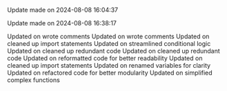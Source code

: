 
Update made on 2024-08-08 16:04:37

Update made on 2024-08-08 16:38:17

Updated on wrote comments
Updated on wrote comments
Updated on cleaned up import statements
Updated on streamlined conditional logic
Updated on cleaned up redundant code
Updated on cleaned up redundant code
Updated on reformatted code for better readability
Updated on cleaned up import statements
Updated on renamed variables for clarity
Updated on refactored code for better modularity
Updated on simplified complex functions